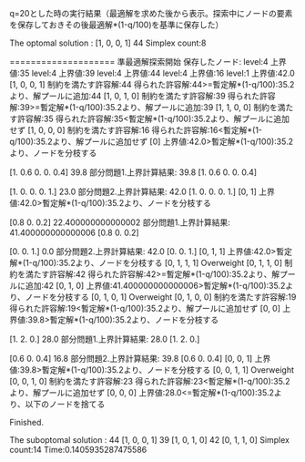 q=20とした時の実行結果（最適解を求めた後から表示。探索中にノードの要素を保存しておきその後最適解*(1-q/100)を基準に保存した）

The optomal solution :
[1, 0, 0, 1] 44
Simplex count:8

====================
準最適解探索開始
保存したノード:
level:4  上界値:35
level:4  上界値:39
level:4  上界値:44
level:4  上界値:16
level:1  上界値:42.0
[1, 0, 0, 1]
制約を満たす許容解:44
得られた許容解:44>=暫定解*(1-q/100):35.2より、解プールに追加:44
[1, 0, 1, 0]
制約を満たす許容解:39
得られた許容解:39>=暫定解*(1-q/100):35.2より、解プールに追加:39
[1, 1, 0, 0]
制約を満たす許容解:35
得られた許容解:35<暫定解*(1-q/100):35.2より、解プールに追加せず
[1, 0, 0, 0]
制約を満たす許容解:16
得られた許容解:16<暫定解*(1-q/100):35.2より、解プールに追加せず
[0]
上界値:42.0>暫定解*(1-q/100):35.2より、ノードを分枝する



[1.  0.6 0.  0.  0.4] 39.8
部分問題1.上界計算結果:
39.8 [1.  0.6 0.  0.  0.4]


[1. 0. 0. 0. 1.] 23.0
部分問題2.上界計算結果:
42.0 [1. 0. 0. 0. 1.]
[0, 1]
上界値:42.0>暫定解*(1-q/100):35.2より、ノードを分枝する

[0.8 0.  0.2] 22.400000000000002
部分問題1.上界計算結果:
41.400000000000006 [0.8 0.  0.2]

[0. 0. 1.] 0.0
部分問題2.上界計算結果:
42.0 [0. 0. 1.]
[0, 1, 1]
上界値:42.0>暫定解*(1-q/100):35.2より、ノードを分枝する
[0, 1, 1, 1]
Overweight
[0, 1, 1, 0]
制約を満たす許容解:42
得られた許容解:42>=暫定解*(1-q/100):35.2より、解プールに追加:42
[0, 1, 0]
上界値:41.400000000000006>暫定解*(1-q/100):35.2より、ノードを分枝する
[0, 1, 0, 1]
Overweight
[0, 1, 0, 0]
制約を満たす許容解:19
得られた許容解:19<暫定解*(1-q/100):35.2より、解プールに追加せず
[0, 0]
上界値:39.8>暫定解*(1-q/100):35.2より、ノードを分枝する

[1. 2. 0.] 28.0
部分問題1.上界計算結果:
28.0 [1. 2. 0.]

[0.6 0.  0.4] 16.8
部分問題2.上界計算結果:
39.8 [0.6 0.  0.4]
[0, 0, 1]
上界値:39.8>暫定解*(1-q/100):35.2より、ノードを分枝する
[0, 0, 1, 1]
Overweight
[0, 0, 1, 0]
制約を満たす許容解:23
得られた許容解:23<暫定解*(1-q/100):35.2より、解プールに追加せず
[0, 0, 0]
上界値:28.0<=暫定解*(1-q/100):35.2より、以下のノードを捨てる

Finished.

The suboptomal solution :
44 [1, 0, 0, 1]
39 [1, 0, 1, 0]
42 [0, 1, 1, 0]
Simplex count:14
Time:0.1405935287475586